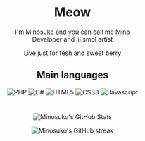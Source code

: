 <h1 align="center" width="100%">Meow</h1>
<p align="center" width="100%">I'm Minosuko and you can call me Mino<br>Developer and lil smol artist</p>

<p align="center" width="100%">Live just for fesh and sweet berry</p>

<h2 align="center" width="100%">Main languages</h2>
<p align="center" width="100%">
  <img alt="PHP" src="https://img.shields.io/badge/php-%23777BB4.svg?&style=for-the-badge&logo=php&logoColor=white"/>
  <img alt="C#" src="https://img.shields.io/badge/c%23%20-%23239120.svg?&style=for-the-badge&logo=c-sharp&logoColor=white"/>
  <img alt="HTML5" src="https://img.shields.io/badge/html5-%23E34F26.svg?&style=for-the-badge&logo=html5&logoColor=white"/>
  <img alt="CSS3" src="https://img.shields.io/badge/css3-%231572B6.svg?&style=for-the-badge&logo=css3&logoColor=white"/>
  <img alt="Javascript" src="https://img.shields.io/badge/javascript-%23F7DF1E6.svg?&style=for-the-badge&logo=Javascript&logoColor=white"/>
</p>

#  

<p align="center" width="100%">
  <img alt="Minosuko's GitHub Stats" src="https://github-readme-stats.vercel.app/api?username=Minosuko&theme=tokyonight"/>
</p>
<p align="center" width="100%">
  <img alt="Minosuko's GitHub streak" src="https://github-readme-streak-stats.herokuapp.com/?user=Minosuko"/>
</p>
